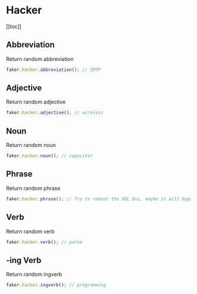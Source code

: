 # Hacker

[[toc]]

## Abbreviation

Return random abbreviation

```js
faker.hacker.abbreviation(); // SMTP
```

## Adjective

Return random adjective

```js
faker.hacker.adjective(); // wireless
```

## Noun

Return random noun

```js
faker.hacker.noun(); // capacitor
```

## Phrase

Return random phrase

```js
faker.hacker.phrase(); // Try to reboot the SQL bus, maybe it will bypass the virtual application!
```

## Verb

Return random verb

```js
faker.hacker.verb(); // parse
```

## -ing Verb

Return random ingverb

```js
faker.hacker.ingverb(); // programming
```
